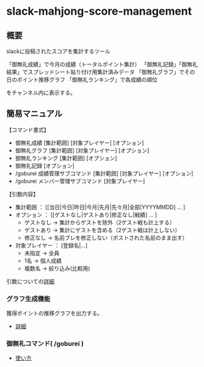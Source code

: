# slack-mahjong-score-management

## 概要

slackに投稿されたスコアを集計するツール

「御無礼成績」で今月の成績（トータルポイント集計）
「御無礼記録」「御無礼結果」でスプレッドシート貼り付け用集計済みデータ
「御無礼グラフ」でその日のポイント推移グラフ
「御無礼ランキング」で各成績の順位

をチャンネル内に表示する。

## 簡易マニュアル

【コマンド書式】

- 御無礼成績 [集計範囲] [対象プレイヤー] [オプション]
- 御無礼グラフ [集計範囲] [対象プレイヤー] [オプション]
- 御無礼ランキング [集計範囲] [オプション]
- 御無礼記録 [オプション]
- /goburei 成績管理サブコマンド [集計範囲] [対象プレイヤー] [オプション]
- /goburei メンバー管理サブコマンド [対象プレイヤー]

【引数内容】

- 集計範囲 ： [[当日|今日|昨日|今月|先月|先々月|全部|YYYYMMDD] ... ]
- オプション ： [[ゲストなし|ゲストあり|修正なし|戦績] ... ]
  - ゲストなし → 集計からゲストを除外（2ゲスト戦も計上する）
  - ゲストあり → 集計にゲストを含める（2ゲスト戦は計上しない）
  - 修正なし → 名前ブレを修正しない（ポストされた名前のまま出す）
- 対象プレイヤー ： [登録名|...]
  - 未指定 → 全員
  - 1名 → 個人成績
  - 複数名 → 絞り込み(比較用)

引数についての[詳細](document/argument_keyword.md)

### グラフ生成機能

獲得ポイントの推移グラフを出力する。

- [詳細](document/graph.md)

### 御無礼コマンド( /goburei )

- [使い方](document/command.md)
